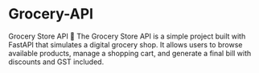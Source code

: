 # Grocery-API
Grocery Store API 🛒  The Grocery Store API is a simple project built with FastAPI that simulates a digital grocery shop. It allows users to browse available products, manage a shopping cart, and generate a final bill with discounts and GST included.
